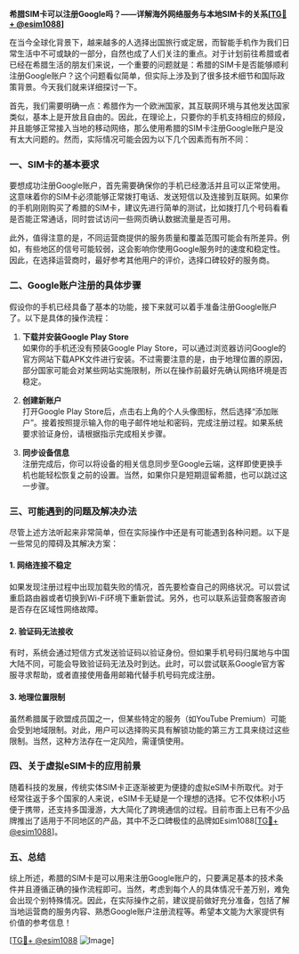 **希腊SIM卡可以注册Google吗？——详解海外网络服务与本地SIM卡的关系[[TG💪+ @esim1088](https://t.me/s/esim1088)]**

在当今全球化背景下，越来越多的人选择出国旅行或定居，而智能手机作为我们日常生活中不可或缺的一部分，自然也成了人们关注的重点。对于计划前往希腊或者已经在希腊生活的朋友们来说，一个重要的问题就是：希腊的SIM卡是否能够顺利注册Google账户？这个问题看似简单，但实际上涉及到了很多技术细节和国际政策背景。今天我们就来详细探讨一下。

首先，我们需要明确一点：希腊作为一个欧洲国家，其互联网环境与其他发达国家类似，基本上是开放且自由的。因此，在理论上，只要你的手机支持相应的频段，并且能够正常接入当地的移动网络，那么使用希腊的SIM卡注册Google账户是没有太大问题的。然而，实际情况可能会因为以下几个因素而有所不同：

### 一、SIM卡的基本要求

要想成功注册Google账户，首先需要确保你的手机已经激活并且可以正常使用。这意味着你的SIM卡必须能够正常拨打电话、发送短信以及连接到互联网。如果你的手机刚刚购买了希腊的SIM卡，建议先进行简单的测试，比如拨打几个号码看看是否能正常通话，同时尝试访问一些网页确认数据流量是否可用。

此外，值得注意的是，不同运营商提供的服务质量和覆盖范围可能会有所差异。例如，有些地区的信号可能较弱，这会影响你使用Google服务时的速度和稳定性。因此，在选择运营商时，最好参考其他用户的评价，选择口碑较好的服务商。

### 二、Google账户注册的具体步骤

假设你的手机已经具备了基本的功能，接下来就可以着手准备注册Google账户了。以下是具体的操作流程：

1. **下载并安装Google Play Store**  
   如果你的手机还没有预装Google Play Store，可以通过浏览器访问Google的官方网站下载APK文件进行安装。不过需要注意的是，由于地理位置的原因，部分国家可能会对某些网站实施限制，所以在操作前最好先确认网络环境是否稳定。

2. **创建新账户**  
   打开Google Play Store后，点击右上角的个人头像图标，然后选择“添加账户”。接着按照提示输入你的电子邮件地址和密码，完成注册过程。如果系统要求验证身份，请根据指示完成相关步骤。

3. **同步设备信息**  
   注册完成后，你可以将设备的相关信息同步至Google云端，这样即使更换手机也能轻松恢复之前的设置。当然，如果你只是短期逗留希腊，也可以跳过这一步骤。

### 三、可能遇到的问题及解决办法

尽管上述方法听起来非常简单，但在实际操作中还是有可能遇到各种问题。以下是一些常见的障碍及其解决方案：

#### 1. 网络连接不稳定
如果发现注册过程中出现加载失败的情况，首先要检查自己的网络状况。可以尝试重启路由器或者切换到Wi-Fi环境下重新尝试。另外，也可以联系运营商客服咨询是否存在区域性网络故障。

#### 2. 验证码无法接收
有时，系统会通过短信方式发送验证码以验证身份。但如果手机号码归属地与中国大陆不同，可能会导致验证码无法及时到达。此时，可以尝试联系Google官方客服寻求帮助，或者直接使用备用邮箱代替手机号码完成注册。

#### 3. 地理位置限制
虽然希腊属于欧盟成员国之一，但某些特定的服务（如YouTube Premium）可能会受到地域限制。对此，用户可以选择购买具有解锁功能的第三方工具来绕过这些限制。当然，这种方法存在一定风险，需谨慎使用。

### 四、关于虚拟eSIM卡的应用前景

随着科技的发展，传统实体SIM卡正逐渐被更为便捷的虚拟eSIM卡所取代。对于经常往返于多个国家的人来说，eSIM卡无疑是一个理想的选择。它不仅体积小巧便于携带，还支持多国漫游，大大简化了跨境通信的过程。目前市面上已有不少品牌推出了适用于不同地区的产品，其中不乏口碑极佳的品牌如Esim1088[[TG💪+ @esim1088](https://t.me/s/esim1088)]。

### 五、总结

综上所述，希腊的SIM卡是可以用来注册Google账户的，只要满足基本的技术条件并且遵循正确的操作流程即可。当然，考虑到每个人的具体情况千差万别，难免会出现个别特殊情况。因此，在实际操作之前，建议提前做好充分准备，包括了解当地运营商的服务内容、熟悉Google账户注册流程等。希望本文能为大家提供有价值的参考信息！

[[TG💪+ @esim1088](https://t.me/s/esim1088) ![Image](https://i.postimg.cc/4NQfJmqS/Snipaste-2025-05-13-00-14-12.png)]